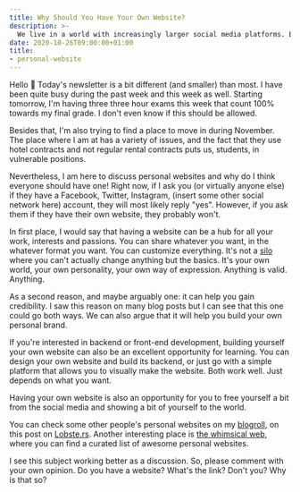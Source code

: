 ```yaml
---
title: Why Should You Have Your Own Website?
description: >-
  We live in a world with increasingly larger social media platforms. Everyone's profile looks the same, barely distinguishable. Why not have a website?
date: 2020-10-26T09:00:00+01:00
title:
- personal-website
---
```


Hello 👋 Today's newsletter is a bit different (and smaller) than most. I have been quite busy during the past week and this week as well. Starting tomorrow, I'm having three three hour exams this week that count 100% towards my final grade. I don't even know if this should be allowed.

<!--more-->

Besides that, I'm also trying to find a place to move in during November. The place where I am at has a variety of issues, and the fact that they use hotel contracts and not regular rental contracts puts us, students, in vulnerable positions.

Nevertheless, I am here to discuss personal websites and why do I think everyone should have one! Right now, if I ask you (or virtually anyone else) if they have a Facebook, Twitter, Instagram, (insert some other social network here) account, they will most likely reply "yes". However, if you ask them if they have their own website, they probably won't.

In first place, I would say that having a website can be a hub for all your work, interests and passions. You can share whatever you want, in the whatever format you want. You can customize everything. It's not a [silo](https://indieweb.org/silo) where you can't actually change anything but the basics. It's your own world, your own personality, your own way of expression. Anything is valid. Anything.

As a second reason, and maybe arguably one: it can help you gain credibility. I saw this reason on many blog posts but I can see that this one could go both ways. We can also argue that it will help you build your own personal brand.

If you're interested in backend or front-end development, building yourself your own website can also be an excellent opportunity for learning. You can design your own website and build its backend, or just go with a simple platform that allows you to visually make the website. Both work well. Just depends on what you want.

Having your own website is also an opportunity for you to free yourself a bit from the social media and showing a bit of yourself to the world.

You can check some other people's personal websites on my [blogroll](/blogroll), on this post on [Lobste.rs](https://lobste.rs/s/h9xgpv/rate_my_homepage). Another interesting place is [the whimsical web](https://whimsical.club/), where you can find a curated list of awesome personal websites.

I see this subject working better as a discussion. So, please comment with your own opinion. Do you have a website? What's the link? Don't you? Why is that so?
